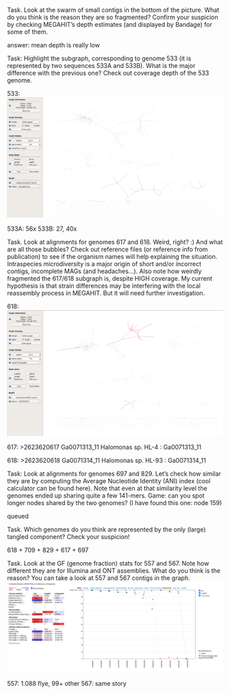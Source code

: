 Task. Look at the swarm of small contigs in the bottom of the picture. What do you think is the reason they are so fragmented? Confirm your suspicion by checking MEGAHIT’s depth estimates (and displayed by Bandage) for some of them.

answer: mean depth is really low

Task: Highlight the subgraph, corresponding to genome 533 (it is represented by two sequences 533A and 533B). What is the major difference with the previous one? Check out coverage depth of the 533 genome.

533:
![](533_blast.png)

533A: 56x
533B: 27, 40x

Task. Look at alignments for genomes 617 and 618. Weird, right? :) And what are all those bubbles? Check out reference files (or reference info from publication) to see if the organism names will help explaining the situation.
Intraspecies microdiversity is a major origin of short and/or incorrect contigs, incomplete MAGs (and headaches...).
Also note how weirdly fragmented the 617/618 subgraph is, despite HIGH coverage. My current hypothesis is that strain differences may be interfering with the local reassembly process in MEGAHIT. But it will need further investigation.

618:
![](618.png)

617: >2623620617 Ga0071313_11 Halomonas sp. HL-4 : Ga0071313_11

618: >2623620618 Ga0071314_11 Halomonas sp. HL-93 : Ga0071314_11

Task: Look at alignments for genomes 697 and 829. Let’s check how similar they are by computing the Average Nucleotide Identity (ANI) index (cool calculator can be found here). Note that even at that similarity level the genomes ended up sharing quite a few 141-mers.
Game: can you spot longer nodes shared by the two genomes? (I have found this one: node 159) 

queued

Task. Which genomes do you think are represented by the only (large) tangled component? Check your suspicion!

618 + 709 + 829 + 617 + 697

Task. Look at the GF (genome fraction) stats for 557 and 567. Note how different they are for Illumina and ONT assemblies. What do you think is the reason? You can take a look at 557 and 567 contigs in the graph.
![](gf.png)

557: 1.088 flye, 99+ other
567: same story

